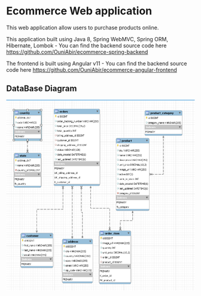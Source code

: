 # Ecommerce Web application

This web application allow users to purchase products online.

This application built using Java 8, Spring WebMVC, Spring ORM, Hibernate, Lombok - You can find the backend source code here  https://github.com/OuniAbir/ecommerce-spring-backend


The frontend is built using Angular v11 - You can find the backend source code here https://github.com/OuniAbir/ecommerce-angular-frontend

## DataBase Diagram

![Db Diagram](https://github.com/OuniAbir/ecommerce-spring-backend/blob/master/DB_Diagram.PNG)
